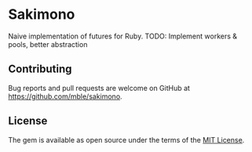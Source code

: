 # Sakimono

Naive implementation of futures for Ruby.
TODO: Implement workers & pools, better abstraction

## Contributing

Bug reports and pull requests are welcome on GitHub at https://github.com/mble/sakimono.

## License

The gem is available as open source under the terms of the [MIT License](http://opensource.org/licenses/MIT).

